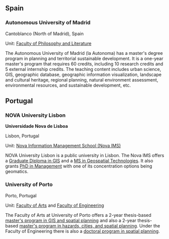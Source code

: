 ## Spain

### Autonomous University of Madrid

Cantoblanco (North of Madrid), Spain

Unit: [Faculty of Philosophy and Literature](https://uam.es/CentroEstudiosPosgrado/MU_Planificacion_y_Desarrollo_Territoria_Sostenible/1446794804510.htm?language=es_ES&nDept=5&pid=1446755975574&pidDept=1446755975995)

The Autonomous University of Madrid (la Autonoma) has a master's degree program in planning and territorial sustainable development. It is a one-year master's program that requires 60 credits, including 10 research credits and 5 external internship credits. The teaching content includes urban science, GIS, geographic database, geographic information visualization, landscape and cultural heritage, regional planning, natural environment assessment, environmental resources, and sustainable development, etc.


## Portugal

### NOVA University Lisbon

**Universidade Nova de Lisboa**

Lisbon, Portugal

Unit: [Nova Information Management School (Nova IMS)](https://www.novaims.unl.pt/pt/ensino/cursos/pos-graduacoes-e-mestrados/)

NOVA University Lisbon is a public university in Lisbon. The Nova IMS offers a [Graduate Diploma in GIS](https://www.novaims.unl.pt/pt/ensino/cursos/pos-graduacoes-e-mestrados/pos-graduacao-em-ciencia-dos-dados-geoespaciais/) and a [MS in Geospatial Technologies](https://www.novaims.unl.pt/pt/ensino/cursos/pos-graduacoes-e-mestrados/pos-graduacao-em-ciencia-e-sistemas-de-informacao-geografica/). It also grants [PhD in Management](https://www.novaims.unl.pt/pt/ensino/cursos/doutoramento-em-gestao-de-informacao/doutoramento-em-gestao-de-informacao/) with one of its concentration options being geomatics.

### University of Porto

Porto, Portugal

Unit: [Faculty of Arts](https://sigarra.up.pt/up/en/web_base.gera_pagina?p_pagina=flup) and [Faculty of Engineering](http://sigarra.up.pt/feup/cur_geral.oferta_formacao_view)

The Faculty of Arts at University of Porto offers a 2-year thesis-based [master's program in GIS and spatial planning](https://sigarra.up.pt/flup/en/cur_geral.cur_view?pv_origem=CAND&pv_curso_id=461) and also a 2-year thesis-based [master's program in hazards, cities, and spatial planning](https://sigarra.up.pt/flup/en/cur_geral.cur_view?pv_origem=CAND&pv_curso_id=462). Under the Faculty of Engineering there is also a [doctoral program in spatial planning](https://sigarra.up.pt/feup/en/cur_geral.cur_view?pv_origem=CAND&pv_curso_id=787).

